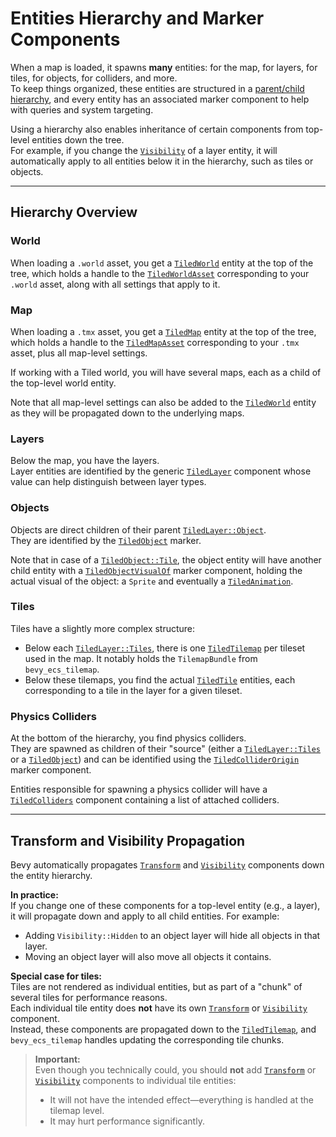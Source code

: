 # Entities Hierarchy and Marker Components

When a map is loaded, it spawns **many** entities: for the map, for layers, for tiles, for objects, for colliders, and more.  
To keep things organized, these entities are structured in a [parent/child hierarchy](https://bevy-cheatbook.github.io/fundamentals/hierarchy.html), and every entity has an associated marker component to help with queries and system targeting.

Using a hierarchy also enables inheritance of certain components from top-level entities down the tree.  
For example, if you change the [`Visibility`](https://docs.rs/bevy/latest/bevy/render/view/visibility/enum.Visibility.html) of a layer entity, it will automatically apply to all entities below it in the hierarchy, such as tiles or objects.

---

## Hierarchy Overview

### World

When loading a `.world` asset, you get a [`TiledWorld`](https://docs.rs/bevy_ecs_tiled/latest/bevy_ecs_tiled/tiled/world/struct.TiledWorld.html) entity at the top of the tree, which holds a handle to the [`TiledWorldAsset`](https://docs.rs/bevy_ecs_tiled/latest/bevy_ecs_tiled/tiled/world/asset/struct.TiledWorldAsset.html) corresponding to your `.world` asset, along with all settings that apply to it.

### Map

When loading a `.tmx` asset, you get a [`TiledMap`](https://docs.rs/bevy_ecs_tiled/latest/bevy_ecs_tiled/tiled/map/struct.TiledMap.html) entity at the top of the tree, which holds a handle to the [`TiledMapAsset`](https://docs.rs/bevy_ecs_tiled/latest/bevy_ecs_tiled/tiled/map/asset/struct.TiledMapAsset.html) corresponding to your `.tmx` asset, plus all map-level settings.

If working with a Tiled world, you will have several maps, each as a child of the top-level world entity.

Note that all map-level settings can also be added to the [`TiledWorld`](https://docs.rs/bevy_ecs_tiled/latest/bevy_ecs_tiled/tiled/world/struct.TiledWorld.html) entity as they will be propagated down to the underlying maps.

### Layers

Below the map, you have the layers.  
Layer entities are identified by the generic [`TiledLayer`](https://docs.rs/bevy_ecs_tiled/latest/bevy_ecs_tiled/tiled/layer/enum.TiledLayer.html) component whose value can help distinguish between layer types.

### Objects

Objects are direct children of their parent [`TiledLayer::Object`](https://docs.rs/bevy_ecs_tiled/latest/bevy_ecs_tiled/tiled/layer/enum.TiledLayer.html#variant.Objects).  
They are identified by the [`TiledObject`](https://docs.rs/bevy_ecs_tiled/latest/bevy_ecs_tiled/tiled/object/enum.TiledObject.html) marker.

Note that in case of a [`TiledObject::Tile`](https://docs.rs/bevy_ecs_tiled/latest/bevy_ecs_tiled/tiled/object/enum.TiledObject.html#variant.Tile), the object entity will have another child entity with a [`TiledObjectVisualOf`](https://docs.rs/bevy_ecs_tiled/latest/bevy_ecs_tiled/tiled/object/struct.TiledObjectVisualOf.html) marker component, holding the actual visual of the object: a `Sprite` and eventually a [`TiledAnimation`](https://docs.rs/bevy_ecs_tiled/latest/bevy_ecs_tiled/tiled/animation/struct.TiledAnimation.html).

### Tiles

Tiles have a slightly more complex structure:

- Below each [`TiledLayer::Tiles`](https://docs.rs/bevy_ecs_tiled/latest/bevy_ecs_tiled/tiled/layer/enum.TiledLayer.html#variant.Tiles), there is one [`TiledTilemap`](https://docs.rs/bevy_ecs_tiled/latest/bevy_ecs_tiled/tiled/tile/struct.TiledTilemap.html) per tileset used in the map. It notably holds the `TilemapBundle` from `bevy_ecs_tilemap`.
- Below these tilemaps, you find the actual [`TiledTile`](https://docs.rs/bevy_ecs_tiled/latest/bevy_ecs_tiled/tiled/tile/struct.TiledTile.html) entities, each corresponding to a tile in the layer for a given tileset.

### Physics Colliders

At the bottom of the hierarchy, you find physics colliders.  
They are spawned as children of their "source" (either a [`TiledLayer::Tiles`](https://docs.rs/bevy_ecs_tiled/latest/bevy_ecs_tiled/tiled/layer/enum.TiledLayer.html#variant.Tiles) or a [`TiledObject`](https://docs.rs/bevy_ecs_tiled/latest/bevy_ecs_tiled/tiled/object/enum.TiledObject.html)) and can be identified using the [`TiledColliderOrigin`](https://docs.rs/bevy_ecs_tiled/latest/bevy_ecs_tiled/physics/collider/enum.TiledColliderOrigin.html) marker component.

Entities responsible for spawning a physics collider will have a [`TiledColliders`](https://docs.rs/bevy_ecs_tiled/latest/bevy_ecs_tiled/physics/collider/struct.TiledColliders.html) component containing a list of attached colliders.

---

## Transform and Visibility Propagation

Bevy automatically propagates [`Transform`](https://docs.rs/bevy/latest/bevy/transform/components/struct.Transform.html) and [`Visibility`](https://docs.rs/bevy/latest/bevy/render/view/visibility/enum.Visibility.html) components down the entity hierarchy.

**In practice:**  
If you change one of these components for a top-level entity (e.g., a layer), it will propagate down and apply to all child entities. For example:

- Adding `Visibility::Hidden` to an object layer will hide all objects in that layer.
- Moving an object layer will also move all objects it contains.

**Special case for tiles:**  
Tiles are not rendered as individual entities, but as part of a "chunk" of several tiles for performance reasons.  
Each individual tile entity does **not** have its own [`Transform`](https://docs.rs/bevy/latest/bevy/transform/components/struct.Transform.html) or [`Visibility`](https://docs.rs/bevy/latest/bevy/render/view/visibility/enum.Visibility.html) component.  
Instead, these components are propagated down to the [`TiledTilemap`](https://docs.rs/bevy_ecs_tiled/latest/bevy_ecs_tiled/tiled/tile/struct.TiledTilemap.html), and `bevy_ecs_tilemap` handles updating the corresponding tile chunks.

> **Important:**  
> Even though you technically could, you should **not** add [`Transform`](https://docs.rs/bevy/latest/bevy/transform/components/struct.Transform.html) or [`Visibility`](https://docs.rs/bevy/latest/bevy/render/view/visibility/enum.Visibility.html) components to individual tile entities:
> - It will not have the intended effect—everything is handled at the tilemap level.
> - It may hurt performance significantly.
